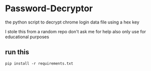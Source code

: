 # Password-Decryptor
the python script to decrypt chrome login data file using a hex key

I stole this from a random repo 
don't ask me for help
also only use for educational purposes
## run this
```
pip install -r requirements.txt
```
